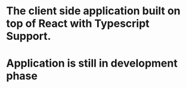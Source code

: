 
# The client side application built on top of React with Typescript Support.
# Application is still in development phase
